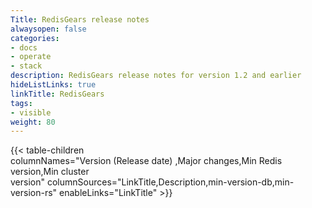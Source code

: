 ```yaml
---
Title: RedisGears release notes
alwaysopen: false
categories:
- docs
- operate
- stack
description: RedisGears release notes for version 1.2 and earlier
hideListLinks: true
linkTitle: RedisGears
tags:
- visible
weight: 80
---
```

{{< table-children columnNames="Version&nbsp;(Release&nbsp;date)&nbsp;,Major&nbsp;changes,Min&nbsp;Redis<br/>version,Min&nbsp;cluster<br/>version" columnSources="LinkTitle,Description,min-version-db,min-version-rs" enableLinks="LinkTitle" >}}
